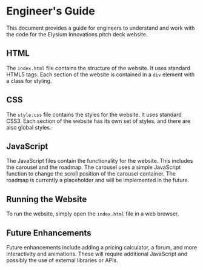 # Engineer's Guide

This document provides a guide for engineers to understand and work with the code for the Elysium Innovations pitch deck website.

## HTML

The `index.html` file contains the structure of the website. It uses standard HTML5 tags. Each section of the website is contained in a `div` element with a class for styling.

## CSS

The `style.css` file contains the styles for the website. It uses standard CSS3. Each section of the website has its own set of styles, and there are also global styles.

## JavaScript

The JavaScript files contain the functionality for the website. This includes the carousel and the roadmap. The carousel uses a simple JavaScript function to change the scroll position of the carousel container. The roadmap is currently a placeholder and will be implemented in the future.

## Running the Website

To run the website, simply open the `index.html` file in a web browser.

## Future Enhancements

Future enhancements include adding a pricing calculator, a forum, and more interactivity and animations. These will require additional JavaScript and possibly the use of external libraries or APIs.